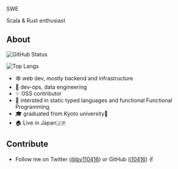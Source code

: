 
SWE

Scala & Rust enthusiast

## About

![GitHub Status](https://github-readme-stats.vercel.app/api?username=i10416&count_private=true&show_icons=true&theme=dracula)


![Top Langs](https://github-readme-stats.vercel.app/api/top-langs/?username=i10416&count_private=true&hide=jupyter%20notebook,html,javascript&layout=compact&theme=dracula)

- 🕸 web dev, mostly backend and infrastructure
- 🤖 dev-ops, data engineering
- ✨ OSS contributor
- 👀 intersted in static typed languages and functional Functional Programming
- 🎓 graduated from Kyoto university🍁
- 🏠 Live in Japan🇯🇵

## Contribute
- Follow me on Twitter ([@by110416](https://twitter.com/by110416)) or GitHub ([i10416](https://github.com/i10416)) ✌️
